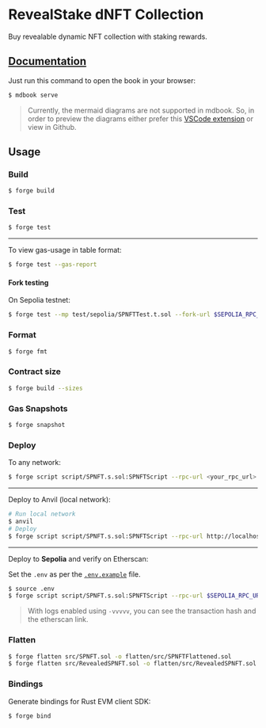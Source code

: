 # RevealStake dNFT Collection

Buy revealable dynamic NFT collection with staking rewards.

## [Documentation](./docs/src/SUMMARY.md)

Just run this command to open the book in your browser:

```sh
$ mdbook serve
```

> Currently, the mermaid diagrams are not supported in mdbook. So, in order to preview the diagrams either prefer this [VSCode extension](https://marketplace.visualstudio.com/items?itemName=bierner.markdown-mermaid) or view in Github.

## Usage

### Build

```sh
$ forge build
```

### Test

```sh
$ forge test
```

---

To view gas-usage in table format:

```sh
$ forge test --gas-report
```

#### Fork testing

On Sepolia testnet:

```sh
$ forge test --mp test/sepolia/SPNFTTest.t.sol --fork-url $SEPOLIA_RPC_URL
```

### Format

```sh
$ forge fmt
```

### Contract size

```sh
$ forge build --sizes
```

### Gas Snapshots

```sh
$ forge snapshot
```

### Deploy

To any network:

```sh
$ forge script script/SPNFT.s.sol:SPNFTScript --rpc-url <your_rpc_url> --private-key <your_private_key> --broadcast
```

---

Deploy to Anvil (local network):

```sh
# Run local network
$ anvil
# Deploy
$ forge script script/SPNFT.s.sol:SPNFTScript --rpc-url http://localhost:8545 --private-key 0xac0974bec39a17e36ba4a6b4d238ff944bacb478cbed5efcae784d7bf4f2ff80 --broadcast
```

---

Deploy to **Sepolia** and verify on Etherscan:

Set the `.env` as per the [`.env.example`](./.env.example) file.

```sh
$ source .env
$ forge script script/SPNFT.s.sol:SPNFTScript --rpc-url $SEPOLIA_RPC_URL --private-key $DEPLOYER_PRIVATE_KEY --broadcast --verify
```

> With logs enabled using `-vvvvv`, you can see the transaction hash and the etherscan link.

### Flatten

```sh
$ forge flatten src/SPNFT.sol -o flatten/src/SPNFTFlattened.sol
$ forge flatten src/RevealedSPNFT.sol -o flatten/src/RevealedSPNFT.sol
```

### Bindings

Generate bindings for Rust EVM client SDK:

```sh
$ forge bind
```
